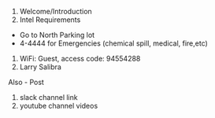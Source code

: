 1. Welcome/Introduction
1. Intel Requirements
  * Go to North Parking lot
  * 4-4444 for Emergencies (chemical spill, medical, fire,etc)
1. WiFi: Guest, access code: 94554288
1. Larry Salibra

Also - Post
1. slack channel link
1. youtube channel videos
